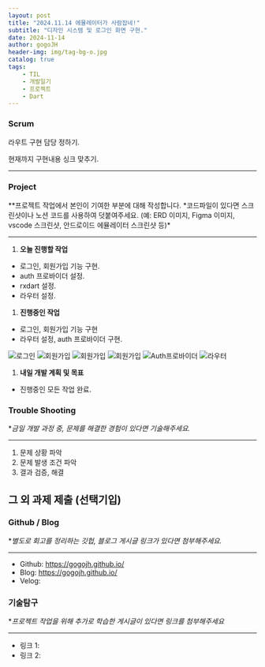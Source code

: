 ```yaml
---
layout: post
title: "2024.11.14 에뮬레이터가 사람잡네!"
subtitle: "디자인 시스템 및 로그인 화면 구현."
date: 2024-11-14
author: gogoJH
header-img: img/tag-bg-o.jpg
catalog: true
tags:
    - TIL
    - 개발일기
    - 프로젝트
    - Dart
---
```


### Scrum

라우트 구현 담당 정하기.

현재까지 구현내용 싱크 맞추기.

---

### Project

\**프로젝트 작업에서 본인이 기여한 부분에 대해 작성합니다.
*코드파일이 있다면 스크린샷이나 노션 코드를 사용하여 덧붙여주세요.
(예: ERD 이미지, Figma 이미지, vscode 스크린샷, 안드로이드 에뮬레이터 스크린샷 등)\*

---

1. **오늘 진행할 작업**

-   로그인, 회원가입 기능 구현.
-   auth 프로바이더 설정.
-   rxdart 설정.
-   라우터 설정.

1. **진행중인 작업**

-   로그인, 회원가입 기능 구현
-   라우터 설정, auth 프로바이더 구현.

![로그인](/img/login.png)
![회원가입](/img/회원가입_1.png)
![회원가입](/img/회원가입_2.png)
![회원가입](/img/회원가입_3.png)
![Auth프로바이더](/img/auth_service.png)
![라우터](/img/router.png)

1. **내일 개발 계획 및 목표**

-   진행중인 모든 작업 완료.

### Trouble Shooting

\*_금일 개발 과정 중, 문제를 해결한 경험이 있다면 기술해주세요._

---

1. 문제 상황 파악
2. 문제 발생 조건 파악
3. 결과 검증, 해결

## 그 외 과제 제출 (선택기입)

### Github / Blog

\*_별도로 회고를 정리하는 깃헙, 블로그 게시글 링크가 있다면 첨부해주세요._

---

-   Github: https://gogojh.github.io/
-   Blog: https://gogojh.github.io/
-   Velog:

### 기술탐구

\*_프로젝트 작업을 위해 추가로 학습한 게시글이 있다면 링크를 첨부해주세요_

---

-   링크 1:
-   링크 2:
